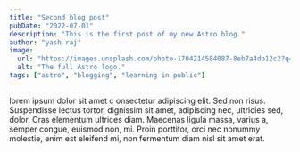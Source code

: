 ```yaml
---
title: "Second blog post"
pubDate: "2022-07-01"
description: "This is the first post of my new Astro blog."
author: "yash raj"
image:
  url: "https://images.unsplash.com/photo-1704214584087-8eb7a4db12c2?q=80&w=3174&auto=format&fit=crop&ixlib=rb-4.0.3&ixid=M3wxMjA3fDB8MHxwaG90by1wYWdlfHx8fGVufDB8fHx8fA%3D%3D"
  alt: "The full Astro logo."
tags: ["astro", "blogging", "learning in public"]
---
```


lorem ipsum dolor sit amet c onsectetur adipiscing elit. Sed non risus. Suspendisse lectus tortor, dignissim sit amet, adipiscing nec, ultricies sed, dolor. Cras elementum ultrices diam. Maecenas ligula massa, varius a, semper congue, euismod non, mi. Proin porttitor, orci nec nonummy molestie, enim est eleifend mi, non fermentum diam nisl sit amet erat.
